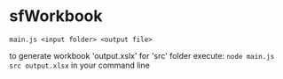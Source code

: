 # sfWorkbook

`main.js <input folder> <output file>`

to generate workbook 'output.xslx' for 'src' folder execute:
`node main.js src output.xlsx` in your command line